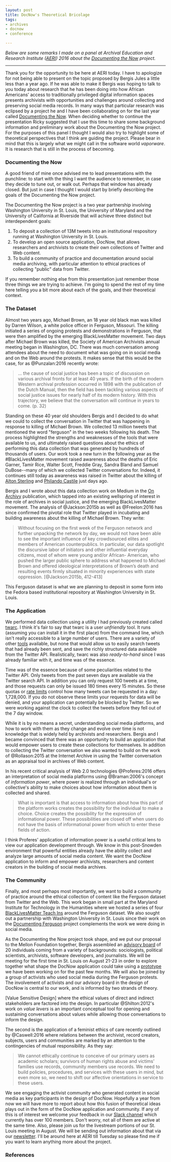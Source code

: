 ```yaml
---
layout: post
title: DocNow's Theoretical Bricolage
tags:
- archives
- docnow
- conference

---
```


*Below are some remarks I made on a panel at Archival Education and Research
Institute ([AERI]) 2016 about the [Documenting the Now] project.*

---

Thank you for the opportunity to be here at AERI today. I have to apologize for
not being able to present on the topic proposed by Bergis Jules a little less
than a year ago. If he was able to make it Bergis was hoping to talk to you
today about research that he has been doing into how African Americans’ access
to traditionally privileged digital information spaces presents archivists with
opportunities and challenges around collecting and preserving social media
records. In many ways that particular research was eclipsed by a project he and
I have been collaborating on for the last year called [Documenting the Now].
When deciding whether to continue the presentation Ricky suggested that I use
this time to share some background information and preliminary work about the
Documenting the Now project. For the purposes of this panel I thought I would
also try to highlight some of theoretical perspectives that I think are guiding
the project.  Please bear in mind that this is largely what we might call in the
software world *vaporware*. It is research that is still in the process of
becoming.

### Documenting the Now

A good friend of mine once advised me to lead presentations with the punchline:
to start with the thing I want the audience to remember, in case they decide to
tune out, or walk out. Perhaps that window has already closed. But just in case
I thought I would start by briefly describing the goals of the Documenting
the Now project.

The Documenting the Now project is a two year partnership involving Washington
University in St. Louis, the University of Maryland and the University of
California at Riverside that will achieve three distinct but interdependent
goals:

1. To deposit a collection of 13M tweets into an institutional respository running at Washington University in St. Louis.
2. To develop an open source application, DocNow, that allows researchers and archivists to create their own collections of Twitter and Web content.
3. To build a community of practice and documentation around social media
archiving, with particular attention to ethical practices of collecting "public"
data from Twitter.

If you remember nothing else from this presentation just remember those three things we are trying to achieve. I'm going to spend the rest of my time here telling you a bit more about each of the goals, and their theoretical context.

### The Dataset 

Almost two years ago, Michael Brown, an 18 year old black man was killed by Darren Wilson, a white police officer in Ferguson, Missouri. The killing initiated a series of ongoing protests and demonstrations in Ferguson, that were then amplified by the emerging BlackLivesMatter movement. Two days after Michael Brown was killed, the Society of American Archivists annual meeting began in Washington, DC. There was much conversation among attendees about the need to document what was going on in social media and on the Web around the protests. It makes sense that this would be the case, for as @Punzalan:2016 recently wrote:

> ... the cause of social justice has been a topic of discussion on various archival
> fronts for at least 40 years. If the birth of the modern Western archival
> profession occurred in 1898 with the publication of the Dutch Manual, then the
> field has been tackling various aspects of social justice issues for nearly
> half of its modern history. With this trajectory, we believe that the
> conversation will continue in years to come. (p. 32)

Standing on these 40 year old shoulders Bergis and I decided to do what we could
to collect the conversation in Twitter that was happening in response to killing
of Michael Brown. We collected 13 million tweets that mentioned the word
"ferguson" in the two weeks following his death. The process highlighted the
strengths and weaknesses of the tools that were available to us, and ultimately
raised questions about the ethics of performing this data collection that was 
generated by hundreds of thousands of users. Our work took a new turn in the
following year as the #BlackLivesMatter movement raised awareness about the
deaths of Eric Garner, Tamir Rice, Walter Scott, Freddie Gray, Sandra Bland and
Samuel DuBose--many of which we collected Twitter conversations for. Indeed, it
continues still today as awareness was raised in Twitter about the killing of
[Alton Sterling] and [Philando Castile] just days ago.

Bergis and I wrote about this data collection work on Medium in the [On Archivy]
publication, which tapped into an existing wellspring of interest in the role of
archives in social justice, and the emerging BlackLivesMatter movement. The
analysis of @Jackson:2015b as well as @Freelon:2016 has since confirmed the
pivotal role that Twitter played in incubating and building awareness about
the killing of Michael Brown. They write:

> Without focusing on the first week of the Ferguson network and further
> unpacking the network by day, we would not have been able to see the important
> influence of key crowdsourced elites and members of American counterpublics.
> In particular, our data spotlight the discursive labor of initiators and other
> influential everyday citizens, most of whom were young and/or African-
> American, who pushed the larger public sphere to address what happened to
> Michael Brown and offered ideological interpretations of Brown’s death and
> resulting events firmly situated in minority experiences with state
> oppression. [@Jackson:2015b, 412-413]

This Ferguson dataset is what we are planning to deposit in some form into the Fedora based institutional repository at Washington University in St. Louis.

### The Application

We performed data collection using a utility I had previously created called [twarc]. I think it's fair to say that twarc is a user *unfriendly* tool. It runs (assuming you can install it in the first place) from the command line, which isn't really accessible to a large number of users. There are a variety of other [tools] available, but none that would allow us to easily search tweets that had already been sent, and save the richly structured data available from the Twitter API. Realistically, twarc was also *ready-to-hand* since I was already familiar with it, and time was of the essence.

Time was of the essence because of some peculiarities related to the Twitter API. Only tweets from the past seven days are available via the Twitter search API. In addition you can only request 100 tweets at a time, and those requests can only be issued 180 times every 15 minutes. So these quotas or [rate limits] control how many tweets can be requested in a day: 1,728,000. If you do not observe these limits your requests for data will be denied, and your application can potentially be blocked by Twitter. So we were working against the clock to collect the tweets before they fell out of the 7 day window.

While it is by no means a secret, understanding social media platforms, and how
to work with them as they change and evolve over time is not knowledge that is
widely held by archivists and researchers. Bergis and I became convinced that
there was an opportunity to build an application that would empower users to
create these collections for themselves. In addition to collecting the Twitter
conversation we also wanted to build on the work of @Rollason:2015 at the
Internet Archive in using the Twitter conversation as an appraisal tool in
archives of Web content.

In his recent critical analysis of Web 2.0 technologies @Proferes:2016 offers an
interpretation of social media platforms using @Braman:2006's concept of
*information power*, where power is realized through an individual's or
collective's ability to make choices about how information about them is
collected and shared.

> What is important is that access to information about how this part of the
> platform works creates the possibility for the individual to make a choice.
> Choice creates the possibility for the expression of informational power.
> These possibilities are closed off when users do not have the basis of
> informational power from which to enter these fields of action.

I think Proferes' application of information power is a
useful critical lens to view our application development through. We know in
this post-Snowden environment that powerful entities already have the ability
collect and analyze large amounts of social media content. We want the DocNow
application to inform and empower archivists, researchers and content
creators in the building of social media archives.

### The Community

Finally, and most perhaps most importantly, we want to build a community of practice around the ethical collection of content like the Ferguson dataset from Twitter and the Web. This work began in small part at the Maryland Institute for Technology in the Humanities where we hosted a series of four [BlackLivesMatter Teach Ins] around the Ferguson dataset. We also sought out a partnership with Washington University in St. Louis since their work on the [Documenting Ferguson] project complements the work we were doing in social media.

As the Documenting the Now project took shape, and we put our proposal to the
Mellon Foundation together, Bergis assembled an [advisory board] of 20
individuals coming from a variety of backgrounds: sociologists, political
scientists, archivists, software developers, and journalists. We will be meeting
for the first time in St. Louis on August 21-23 in order to explore together
what shape the DocNow application could take using a [prototype] we have been
working on for the past few months. We will also be joined by a group of
activists who used social media during the Ferguson protests. The involvement of
activists and our advisory board in the design of DocNow is central to our work,
and is informed by two strands of theory.

[Value Sensitive Design] where the ethical values of direct and indirect stakeholders are factored into the design. In particular @Shilton:2012's work on *value levers* is an important conceptual tool for opening and sustaining conversations about values while allowing those conversations to inform the design. 

The second is the application of a feminist ethics of care recently outlined by @Caswell:2016 where relations between the archivist, record creators, subjects, users and communities are marked by an attention to the contingencies of mutual responsibility. As they say:

> We cannot ethically continue to conceive of our primary users as academic 
> scholars; survivors of human rights abuse and victims' families use records,
> community members use records. We need to build policies, procedures, and
> services with these users in mind, but even more so, we need to shift our
> affective orientations in service to these users.

We see engaging the activist community who generated content in social media as
key participants in the design of DocNow. Hopefully a year from now we will have
more to report about how this fusion of theoretical ideas plays out in the form
of the DocNow application and community.  If any of this is of interest we
welcome your feedback in our [Slack channel] which currently has over 100
members. Don't worry, not all of them are active at the same time. Also, please
join us for the livestream portions of our St. Louis meeting in August. We will
be sending out information about that via our [newsletter]. I'll be around here
at AERI till Tuesday so please find me if you want to learn anything more about
the project.

### References

[AERI]: https://www.kent.edu/aeri2016/paper-presentation-abstracts
[Alton Sterling]: https://en.wikipedia.org/wiki/Shooting_of_Alton_Sterling
[Philando Castile]: https://en.wikipedia.org/wiki/Shooting_of_Philando_Castile
[twarc]: https://github.com/edsu/twarc
[tools]: http://socialmediadata.wikidot.com/
[rate limits]: https://dev.twitter.com/rest/public/rate-limits
[Social Feed Manager]: http://gwu-libraries.github.io/sfm-ui/
[Documenting the Now]: http://www.docnow.io/
[BlackLivesMatter Teach Ins]: http://mith.umd.edu/researching-ferguson-update-previewing-miths-teach-ins-blacklivesmatter-umd/
[advisory board]: https://news.docnow.io/introducing-documenting-the-now-416874c07e0
[prototype]: https://github.com/docnow/dnflow
[Slack channel]: https://docs.google.com/forms/d/1Wk0JdF2Cty2VHMqpf_QlJXVKQdUtfeeFhaYRben3qaM/viewform
[Value Sensititive Design]: https://en.wikipedia.org/wiki/Value_sensitive_design
[Documenting Ferguson]: http://digital.wustl.edu/ferguson/
[newsletter]: http://eepurl.com/bMNJsX
[On Archivy]: https://medium.com/on-archivy
